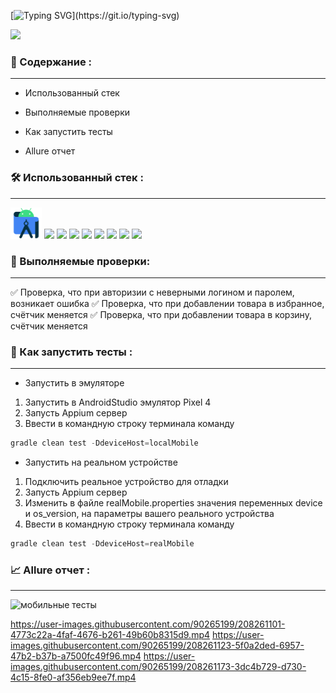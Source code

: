 [![Typing SVG](https://readme-typing-svg.herokuapp.com?font=Fira+Code&size=18&duration=10000&pause=1000&color=2685AF&width=1000&height=40&lines=%D0%9F%D1%80%D0%B8%D0%B2%D0%B5%D1%82!+%D0%AD%D1%82%D0%BE+%D0%BC%D0%BE%D0%B9+%D0%B4%D0%B8%D0%BF%D0%BB%D0%BE%D0%BC%D0%BD%D1%8B%D0%B9+%D0%BF%D1%80%D0%BE%D0%B5%D0%BA%D1%82+%D0%BF%D0%BE+%D0%B0%D0%B2%D1%82%D0%BE%D1%82%D0%B5%D1%81%D1%82%D0%B8%D1%80%D0%BE%D0%B2%D0%B0%D0%BD%D0%B8%D1%8E+%D0%BC%D0%BE%D0%B1%D0%B8%D0%BB%D1%8C%D0%BD%D0%BE%D0%B3%D0%BE+%D0%BF%D1%80%D0%B8%D0%BB%D0%BE%D0%B6%D0%B5%D0%BD%D0%B8%D1%8F.;%D0%B0%D0%B2%D1%82%D0%BE%D1%82%D0%B5%D1%81%D1%82%D0%B8%D1%80%D0%BE%D0%B2%D0%B0%D0%BD%D0%B8%D1%8E+%D0%BC%D0%BE%D0%B1%D0%B8%D0%BB%D1%8C%D0%BD%D0%BE%D0%B3%D0%BE+%D0%BF%D1%80%D0%B8%D0%BB%D0%BE%D0%B6%D0%B5%D0%BD%D0%B8%D1%8F.)](https://git.io/typing-svg)
<div>
<img src="https://media.giphy.com/media/8VkgrPdxMh0oo/giphy.gif" width="300px"/>
</div>

### :green_book: Содержание :
---
- Использованный стек 

- Выполняемые проверки

- Как запустить тесты

- Allure отчет


### :hammer_and_wrench: Использованный стек :
---
<div>
<img src="https://raw.githubusercontent.com/devicons/devicon/1119b9f84c0290e0f0b38982099a2bd027a48bf1/icons/androidstudio/androidstudio-original.svg" width="50px"/>
<img src="https://seeklogo.com/images/A/appium-logo-7A2DD5B4E3-seeklogo.com.png" width="50px"/>
<img src="https://www.svgrepo.com/show/303388/java-4-logo.svg" width="50px"/>
<img src="https://upload.wikimedia.org/wikipedia/commons/thumb/f/f4/IntelliJ_IDEA_Edu_Icon.svg/640px-IntelliJ_IDEA_Edu_Icon.svg.png" width="50px"/>
<img src="https://cdn.iconscout.com/icon/free/png-256/gradle-2-1174969.png" width="50px"/>
<img src="https://assets-global.website-files.com/5f10ed4c0ebf7221fb5661a5/5f23a7a9b70a249eed481481_Junit.png" width="50px"/>
<img src="https://upload.wikimedia.org/wikipedia/commons/9/91/Octicons-mark-github.svg" width="50px"/>
<img src="https://molecula.gallerycdn.vsassets.io/extensions/molecula/allure-test-reports/1.1/1474455326332/Microsoft.VisualStudio.Services.Icons.Default" width="50px"/>
<img src="https://raw.githubusercontent.com/lmaslo/Wikipedia-Mobile-Tests/8c161f04ad17515a721a1ad5de1de4b599ba4839/images/logo/Selenide.svg" width="50px"/>
</div>

### :bookmark_tabs: Выполняемые проверки:
---
:white_check_mark: Проверка, что при авторизии с неверными логином и паролем, возникает ошибка
:white_check_mark: Проверка, что при добавлении товара в избранное, счётчик меняется
:white_check_mark: Проверка, что при добавлении товара в корзину, счётчик меняется

### :rocket: Как запустить тесты :
---
- Запустить в эмуляторе

1) Запустить в AndroidStudio эмулятор Pixel 4 
2) Запусть Appium сервер
3) Ввести в командную строку терминала команду
```javascript
gradle clean test -DdeviceHost=localMobile
```

- Запустить на реальном устройстве
1) Подключить реальное устройство для отладки
2) Запусть Appium сервер
3) Изменить в файле realMobile.properties значения переменных device и os_version, на параметры вашего реального устройства
4) Ввести в командную строку терминала команду

```javascript
gradle clean test -DdeviceHost=realMobile
```

### :chart_with_upwards_trend: Allure отчет :
---
![мобильные тесты](https://user-images.githubusercontent.com/90265199/204024593-6f5b0398-0075-4267-8222-713e44a8217d.png)

https://user-images.githubusercontent.com/90265199/208261101-4773c22a-4faf-4676-b261-49b60b8315d9.mp4
https://user-images.githubusercontent.com/90265199/208261123-5f0a2ded-6957-47b2-b37b-a7500fc49f96.mp4
https://user-images.githubusercontent.com/90265199/208261173-3dc4b729-d730-4c15-8fe0-af356eb9ee7f.mp4



